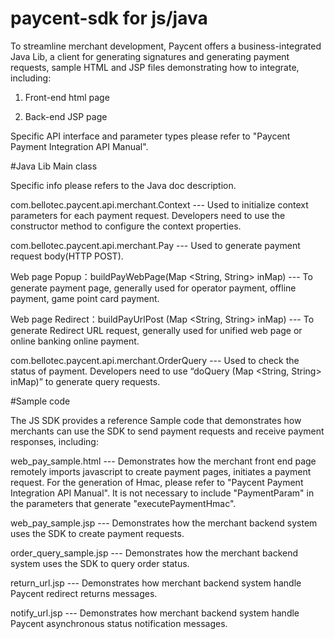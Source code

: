 # paycent-sdk for js/java

To streamline merchant development, Paycent offers a business-integrated Java Lib, a client for generating signatures and generating payment requests, sample HTML and JSP files demonstrating how to integrate, including:

1.	Front-end html page

2.	Back-end JSP page
	
Specific API interface and parameter types please refer to "Paycent Payment Integration API Manual".

#Java Lib Main class

Specific info please refers to the Java doc description.

com.bellotec.paycent.api.merchant.Context --- Used to initialize context parameters for each payment request. Developers need to use the constructor method to configure the context properties.	

com.bellotec.paycent.api.merchant.Pay --- Used to generate payment request body(HTTP POST).

Web page Popup：buildPayWebPage(Map <String, String> inMap) --- To generate payment page, generally used for operator payment, offline payment, game point card payment.
		
Web page Redirect：buildPayUrlPost (Map <String, String> inMap) --- To generate Redirect URL request, generally used for unified web page or online banking online payment.
		
com.bellotec.paycent.api.merchant.OrderQuery --- Used to check the status of payment. Developers need to use “doQuery (Map <String, String> inMap)” to generate query requests.

	
#Sample code

The JS SDK provides a reference Sample code that demonstrates how merchants can use the SDK to send payment requests and receive payment responses, including: 

web_pay_sample.html --- Demonstrates how the merchant front end page remotely imports javascript to create payment pages, initiates a payment request. For the generation of Hmac, please refer to "Paycent Payment Integration API Manual". It is not necessary to include "PaymentParam" in the parameters that generate "executePaymentHmac".

web_pay_sample.jsp --- Demonstrates how the merchant backend system uses the SDK to create payment requests.

order_query_sample.jsp --- Demonstrates how the merchant backend system uses the SDK to query order status.

return_url.jsp --- Demonstrates how merchant backend system handle Paycent redirect returns messages.

notify_url.jsp --- Demonstrates how merchant backend system handle Paycent asynchronous status notification messages.

